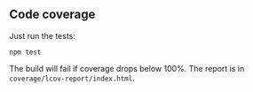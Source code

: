 ## Code coverage

Just run the tests:

    npm test

The build will fail if coverage drops below 100%.
The report is in `coverage/lcov-report/index.html`.
